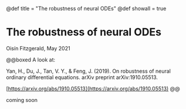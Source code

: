 
@def title = "The robustness of neural ODEs"
@def showall = true

# The robustness of neural ODEs
Oisín Fitzgerald, May 2021

@@boxed
A look at:  
 
Yan, H., Du, J., Tan, V. Y., & Feng, J. (2019). On robustness of neural ordinary differential equations. arXiv preprint arXiv:1910.05513.

[https://arxiv.org/abs/1910.05513](https://arxiv.org/abs/1910.05513)
@@

coming soon